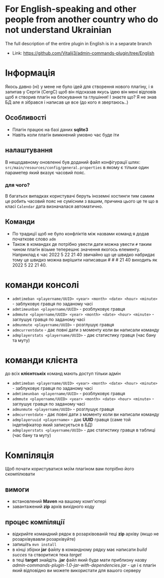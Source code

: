 # For English-speaking and other people from another country who do not understand Ukrainian
The full description of the entire plugin in English is in a separate branch
- Link: https://github.com/Vitalij3/admin-commands-plugin/tree/English

# Інформація
Якось давно (ні) у мене не було ідей для створення нового плагіну, і я запитав у Сергія (CergC)
щоб він підсказав якусь ідею він мені відповів щоб я створив плагін на блокування та глушіння!
І знаєте що? Я не знав БД але я зібрався і написав це все (до кого я звертаюсь..)
## Особливості
- Плагін працює на базі даних **sqlite3**
- Навіть коли плагін вимкнений умовно час буде іти

## налаштування
В нещодавному оновленні був доданий файл конфігурації шлях: ```src/main/resources/config/general.properties``` в якому є тільки один параметер який вказує часовий пояс.
### для чого?
В багатьох випадках користувачі беруть іноземні хостинги тим самим це робить часовий пояс
не сумісним з вашим, причина цього це те що в класі ```Calendar``` дата визначалася автоматично.

## Команди
- По традиції щоб не було конфліктів між назвами команд я додав початкове слово ``adm``
- Також в командах де потрібно увести дати можна увести ``#`` таким чином плагін візьме теперешнє
значення якогось елементу. Наприклад є час 2022 5 22 21 40 звичайно що це швидко набридає тому
це швидко можна вирішити написавши # # # 21 40 виходить як 2022 5 22 21 40.

# команди консолі
- ``admtimeban <playername/UUID> <year> <month> <date> <hour> <minute>`` - заблуковує гравця по заданому часі
- ``admtimeunban <playername/UUID>`` - розблуковує гравця
- ``admmute <playername/UUID> <year> <month> <date> <hour> <minute>`` - заглушує гравця по заданому часі
- ``admunmute <playername/UUID>`` - розглушує гравця
- ``admcurrentdate`` - дає повні дати з моменту коли ви написали команду
- ``admplayerstats <playername/UUID>`` - дає статистику гравця (час бану та муту)

# команди клієнта
до всіх **клієнтськіх** команд мають доступ тільки адмін
- ``admtimeban <playername/UUID> <year> <month> <date> <hour> <minute>`` - заблуковує гравця по заданому часі
- ``admtimeunban <playername/UUID>`` - розблуковує гравця
- ``admmute <playername/UUID> <year> <month> <date> <hour> <minute>`` - заглушує гравця по заданому часі
- ``admunmute <playername/UUID>`` - розглушує гравця
- ``admcurrentdate`` - дає повні дати з моменту коли ви написали команду
- ``admplayeruuid <playername>`` - дає **UUID** гравця (саме той індетифікатор який записується в БД)
- ``admplayerstats <playername/UUID>`` - дає статистику гравця в таблиці (час бану та муту)

# Компіляція
Щоб почати користуватися моїм плагіном вам потрібно його скомпілювати

## вимоги
- встановлений **Maven** на вашому комп'ютері
- завантажений **zip** архів вихідного коду

## процес компіляції
- відкрийте командний рядок в розархівованій теці **zip** архіву (якщо не розархівувавли розархівуйте)
- запишіть ``mvn install``
- в кінці збірки **jar** файлу в командному рядку має написати *build succes* та створитися тека *target*
- в теці **target** знайдіть **.jar** файл який буде мати приблизну назву *admin-commands-plugin-1.0-jar-with-dependencies.jar* - це і є плагін який відповідно ви можете використати для вашого серверу
